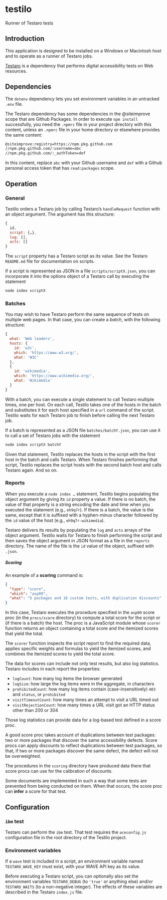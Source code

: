 # testilo
Runner of Testaro tests

## Introduction

This application is designed to be installed on a Windows or Macintosh host and to operate as a runner of Testaro jobs.

[Testaro](https://www.npmjs.com/package/testaro) is a dependency that performs digital accessibility tests on Web resources.

## Dependencies

The `dotenv` dependency lets you set environment variables in an untracked `.env` file.

The Testaro dependency has some dependencies in the @siteimprove scope that are Github Packages. In order to execute `npm install` successfully, you need the `.npmrc` file in your project directory with this content, unless an `.npmrc` file in your home directory or elsewhere provides the same content:

```bash
@siteimprove:registry=https://npm.pkg.github.com
//npm.pkg.github.com/:username=abc
//npm.pkg.github.com/:_authToken=def
```

In this content, replace `abc` with your Github username and `def` with a Github personal access token that has `read:packages` scope.

## Operation

### General

Testilo orders a Testaro job by calling Testaro’s `handleRequest` function with an object argument. The argument has this structure:

```javascript
{
  id,
  script: {…},
  log: [],
  acts: []
}
```

The `script` property has a Testaro script as its value. See the Testaro `README.md` file for documentation on scripts.

If a script is represented as JSON in a file `scripts/scriptX.json`, you can incorporate it into the options object of a Testaro call by executing the statement

```javascript
node index scriptX
```

### Batches

You may wish to have Testaro perform the same sequence of tests on multiple web pages. In that case, you can create a _batch_, with the following structure:

```javascript
{
  what: 'Web leaders',
  hosts: {
    id: 'w3c',
    which: 'https://www.w3.org/',
    what: 'W3C'
  },
  {
    id: 'wikimedia',
    which: 'https://www.wikimedia.org/',
    what: 'Wikimedia'
  }
}
```

With a batch, you can execute a single statement to call Testaro multiple times, one per host. On each call, Testilo takes one of the hosts in the batch and substitutes it for each host specified in a `url` command of the script. Testilo waits for each Testaro job to finish before calling the next Testaro job.

If a batch is represented as a JSON file `batches/batchY.json`, you can use it to call a set of Testaro jobs with the statement

```javascript
node index scriptX batchY
```

Given that statement, Testilo replaces the hosts in the script with the first host in the batch and calls Testaro. When Testaro finishes performing that script, Testilo replaces the script hosts with the second batch host and calls Testaro again. And so on.

### Reports

When you execute a `node index …` statement, Testilo begins populating the object argument by giving its `id` property a value. If there is no batch, the value of that property is a string encoding the date and time when you executed the statement (e.g., `eh9q7r`). If there is a batch, the value is the same, except that it is suffixed with a hyphen-minus character followed by the `id` value of the host (e.g., `eh9q7r-wikimedia`).

Testaro delivers its results by populating the `log` and `acts` arrays of the object argument. Testilo waits for Testaro to finish performing the script and then saves the object argument in JSON format as a file in the `reports` directory. The name of the file is the `id` value of the object, suffixed with `.json`.

##### Scoring

An example of a **scoring** command is:

```json
{
  "type": "score",
  "which": "asp09",
  "what": "5 packages and 16 custom tests, with duplication discounts"
}
```

In this case, Testaro executes the procedure specified in the `asp09` score proc (in the `procs/score` directory) to compute a total score for the script or (if there is a batch) the host. The proc is a JavaScript module whose `scorer` function returns an object containing a total score and the itemized scores that yield the total.

The `scorer` function inspects the script report to find the required data, applies specific weights and formulas to yield the itemized scores, and combines the itemized scores to yield the total score.

The data for scores can include not only test results, but also log statistics. Testaro includes in each report the properties:
- `logCount`: how many log items the browser generated
- `logSize`: how large the log items were in the aggregate, in characters
- `prohibitedCount`: how many log items contain (case-insensitively) `403` and `status`, or `prohibited`
- `visitTimeoutCount`: how many times an attempt to visit a URL timed out
- `visitRejectionCount`: how many times a URL visit got an HTTP status other than 200 or 304

Those log statistics can provide data for a log-based test defined in a score proc.

A good score proc takes account of duplications between test packages: two or more packages that discover the same accessibility defects. Score procs can apply discounts to reflect duplications between test packages, so that, if two or more packages discover the same defect, the defect will not be overweighted.

The procedures in the `scoring` directory have produced data there that score procs can use for the calibration of discounts.

Some documents are implemented in such a way that some tests are prevented from being conducted on them. When that occurs, the score proc can **infer** a score for that test.

## Configuration

### `ibm` test

Testaro can perform the `ibm` test. That test requires the `aceconfig.js` configuration file in the root directory of the Testilo project.

### Environment variables

If a `wave` test is included in a script, an environment variable named `TESTARO_WAVE_KEY` must exist, with your WAVE API key as its value.

Before executing a Testaro script, you can optionally also set the environment variables `TESTARO_DEBUG` (to `'true'` or anything else) and/or `TESTARO_WAITS` (to a non-negative integer). The effects of these variables are described in the Testaro `index.js` file.
